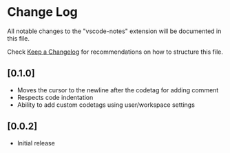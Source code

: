 # Change Log

All notable changes to the "vscode-notes" extension will be documented in this file.

Check [Keep a Changelog](http://keepachangelog.com/) for recommendations on how to structure this file.

## [0.1.0]

- Moves the cursor to the newline after the codetag for adding comment
- Respects code indentation
- Ability to add custom codetags using user/workspace settings

## [0.0.2]

- Initial release
